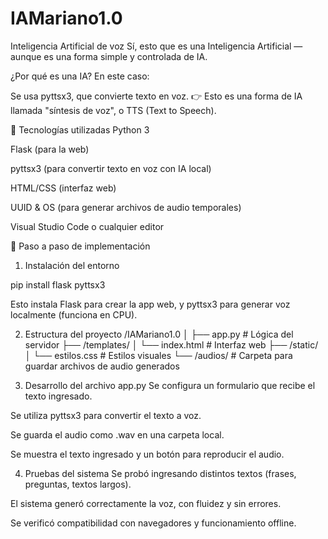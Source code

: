 # IAMariano1.0
Inteligencia Artificial de voz
Sí, esto que es una Inteligencia Artificial — aunque es una forma simple y controlada de IA.

¿Por qué es una IA?
En este caso:

Se usa pyttsx3, que convierte texto en voz.
👉 Esto es una forma de IA llamada "síntesis de voz", o TTS (Text to Speech).

🔹 Tecnologías utilizadas
Python 3

Flask (para la web)

pyttsx3 (para convertir texto en voz con IA local)

HTML/CSS (interfaz web)

UUID & OS (para generar archivos de audio temporales)

Visual Studio Code o cualquier editor

🔹 Paso a paso de implementación
1. Instalación del entorno

pip install flask pyttsx3

Esto instala Flask para crear la app web, y pyttsx3 para generar voz localmente (funciona en CPU).


2. Estructura del proyecto
/IAMariano1.0
│
├── app.py                  # Lógica del servidor
├── /templates/
│   └── index.html          # Interfaz web
├── /static/
│   └── estilos.css         # Estilos visuales
└── /audios/                # Carpeta para guardar archivos de audio generados


3. Desarrollo del archivo app.py
Se configura un formulario que recibe el texto ingresado.

Se utiliza pyttsx3 para convertir el texto a voz.

Se guarda el audio como .wav en una carpeta local.

Se muestra el texto ingresado y un botón para reproducir el audio.


4. Pruebas del sistema
Se probó ingresando distintos textos (frases, preguntas, textos largos).

El sistema generó correctamente la voz, con fluidez y sin errores.

Se verificó compatibilidad con navegadores y funcionamiento offline.
